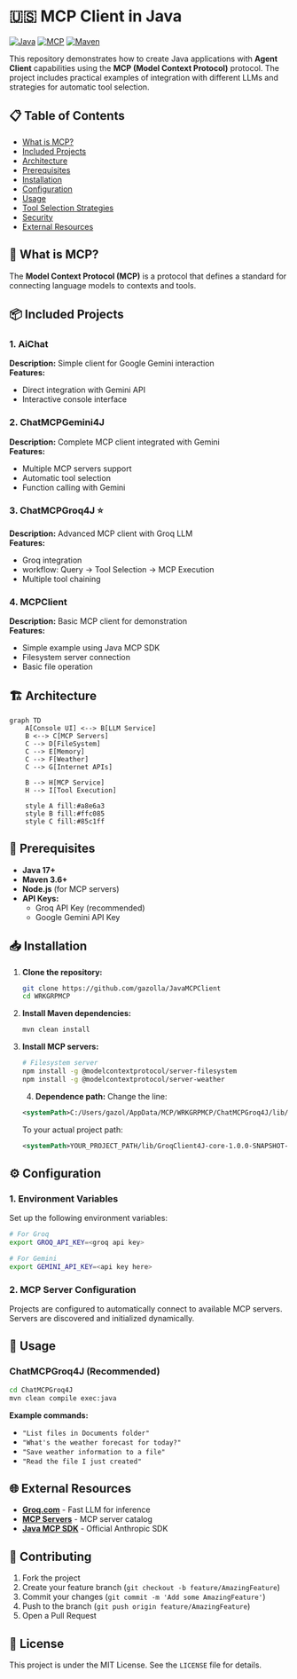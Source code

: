 # 🇺🇸 MCP Client in Java

[![Java](https://img.shields.io/badge/Java-17+-orange.svg)](https://www.oracle.com/java/)
[![MCP](https://img.shields.io/badge/MCP-Latest-blue.svg)](https://modelcontextprotocol.io/)
[![Maven](https://img.shields.io/badge/Maven-3.6+-red.svg)](https://maven.apache.org/)

This repository demonstrates how to create Java applications with **Agent Client** capabilities using the **MCP (Model Context Protocol)** protocol. The project includes practical examples of integration with different LLMs and strategies for automatic tool selection.

## 📋 Table of Contents

- [What is MCP?](#what-is-mcp)
- [Included Projects](#included-projects)
- [Architecture](#architecture)
- [Prerequisites](#prerequisites)
- [Installation](#installation)
- [Configuration](#configuration)
- [Usage](#usage)
- [Tool Selection Strategies](#tool-selection-strategies)
- [Security](#security)
- [External Resources](#external-resources)

## 🤖 What is MCP?

The **Model Context Protocol (MCP)** is a protocol that defines a standard for connecting language models to contexts and tools. 

## 📦 Included Projects

### 1. AiChat

**Description:** Simple client for Google Gemini interaction  
**Features:**

- Direct integration with Gemini API
- Interactive console interface

### 2. ChatMCPGemini4J

**Description:** Complete MCP client integrated with Gemini  
**Features:**

- Multiple MCP servers support
- Automatic tool selection
- Function calling with Gemini

### 3. ChatMCPGroq4J ⭐

**Description:** Advanced MCP client with Groq LLM  
**Features:**

- Groq integration 
- workflow: Query → Tool Selection → MCP Execution
- Multiple tool chaining

### 4. MCPClient

**Description:** Basic MCP client for demonstration  
**Features:**

- Simple example using Java MCP SDK
- Filesystem server connection
- Basic file operation

## 🏗️ Architecture

```mermaid
graph TD
    A[Console UI] <--> B[LLM Service]
    B <--> C[MCP Servers]
    C --> D[FileSystem]
    C --> E[Memory]
    C --> F[Weather]
    C --> G[Internet APIs]

    B --> H[MCP Service]
    H --> I[Tool Execution]

    style A fill:#a8e6a3
    style B fill:#ffc085
    style C fill:#85c1ff
```

## 🔧 Prerequisites

- **Java 17+**
- **Maven 3.6+**
- **Node.js** (for MCP servers)
- **API Keys:**
  - Groq API Key (recommended)
  - Google Gemini API Key

## 📥 Installation

1. **Clone the repository:**
   
   ```bash
   git clone https://github.com/gazolla/JavaMCPClient
   cd WRKGRPMCP
   ```

2. **Install Maven dependencies:**
   
   ```bash
   mvn clean install
   ```

3. **Install MCP servers:**
   
   ```bash
   # Filesystem server
   npm install -g @modelcontextprotocol/server-filesystem
   npm install -g @modelcontextprotocol/server-weather
   ```
   
   4. **Dependence path:**
        Change the line:
   
   ```xml
   <systemPath>C:/Users/gazol/AppData/MCP/WRKGRPMCP/ChatMCPGroq4J/lib/GroqClient4J-core-1.0.0-SNAPSHOT-jar-with-dependencies.jar</systemPath>
   ```
   
   To your actual project path:
   
   ```xml
   <systemPath>YOUR_PROJECT_PATH/lib/GroqClient4J-core-1.0.0-SNAPSHOT-jar-with-dependencies.jar</systemPath>
   ```

## ⚙️ Configuration

### 1. Environment Variables

Set up the following environment variables:

```bash
# For Groq
export GROQ_API_KEY=<groq api key>

# For Gemini
export GEMINI_API_KEY=<api key here>
```

### 2. MCP Server Configuration

Projects are configured to automatically connect to available MCP servers. Servers are discovered and initialized dynamically.

## 🚀 Usage

### ChatMCPGroq4J (Recommended)

```bash
cd ChatMCPGroq4J
mvn clean compile exec:java
```

**Example commands:**

- `"List files in Documents folder"`
- `"What's the weather forecast for today?"`
- `"Save weather information to a file"`
- `"Read the file I just created"`

## 🌐 External Resources

- **[Groq.com](https://groq.com/)** - Fast LLM for inference
- **[MCP Servers](https://mcpservers.org)** - MCP server catalog
- **[Java MCP SDK](https://github.com/modelcontextprotocol/java-sdk)** - Official Anthropic SDK

## 🤝 Contributing

1. Fork the project
2. Create your feature branch (`git checkout -b feature/AmazingFeature`)
3. Commit your changes (`git commit -m 'Add some AmazingFeature'`)
4. Push to the branch (`git push origin feature/AmazingFeature`)
5. Open a Pull Request

## 📝 License

This project is under the MIT License. See the `LICENSE` file for details.
